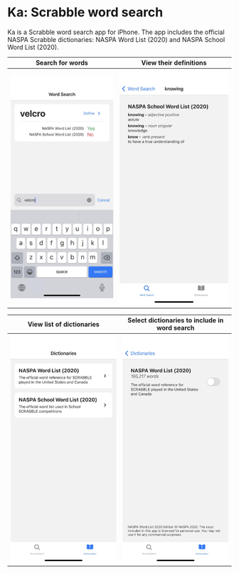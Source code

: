 # Ka: Scrabble word search 

Ka is a Scrabble word search app for iPhone. The app includes the official NASPA Scrabble dictionaries: NASPA Word List (2020) and NASPA School Word List (2020).

|Search for words|View their definitions|
|:-:|:-:|
|<img src="src/assets/word-search.jpg">|<img src="src/assets/definition.jpg">|

|View list of dictionaries|Select dictionaries to include in word search|
|:-:|:-:|
|<img src="src/assets/dictionaries.jpg">|<img src="src/assets/dictionary-info.jpg">|


